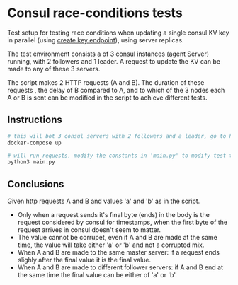 # Consul race-conditions tests

Test setup for testing race conditions when updating a single consul KV key in parallel (using [create key endpoint](https://www.consul.io/api/kv#create-update-key)), using server replicas.

The test environment consists a of 3 consul instances (agent Server) running, with 2 followers and 1 leader. A request to update the KV can be made to any of these 3 servers.

The script makes 2 HTTP requests (A and B). The duration of these requests , the delay of B compared to A, and to which of the 3 nodes each A or B is sent can be modified in the script to achieve different tests.

## Instructions

```sh
# this will bot 3 consul servers with 2 followers and a leader, go to http://localhost:8500/ui to check if nodes loaded correctly
docker-compose up

# will run requests, modify the constants in 'main.py' to modify test timings or requested nodes
python3 main.py
```

## Conclusions

Given http requests A and B and values 'a' and 'b' as in the script.

- Only when a request sends it's final byte (ends) in the body is the request considered by consul for timestamps, when the first byte of the request arrives in consul doesn't seem to matter.
- The value cannot be corrupet, even if A and B are made at the same time, the value will take either 'a' or 'b' and not a corrupted mix.
- When A and B are made to the same master server: if a request ends slighly after the final value it is the final value.
- When A and B are made to different follower servers: if A and B end at the same time the final value can be either of 'a' or 'b'.